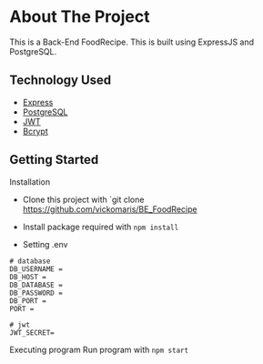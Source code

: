 # About The Project
This is a Back-End FoodRecipe. This is built using ExpressJS and PostgreSQL.

## Technology Used
- [Express](https://expressjs.com/)
- [PostgreSQL](https://www.postgresql.org/)
- [JWT](https://jwt.io/)
- [Bcrypt](https://www.npmjs.com/package/bcrypt)

## Getting Started
Installation

- Clone this project with `git clone https://github.com/vickomaris/BE_FoodRecipe

- Install package required with ```npm install```

- Setting .env

```
# database
DB_USERNAME = 
DB_HOST = 
DB_DATABASE = 
DB_PASSWORD =
DB_PORT = 
PORT = 

# jwt
JWT_SECRET=

```
Executing program
Run program with ```npm start```
